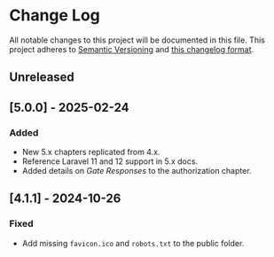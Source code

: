 # Change Log

All notable changes to this project will be documented in this file. This project adheres to
[Semantic Versioning](http://semver.org/) and [this changelog format](http://keepachangelog.com/).

## Unreleased

## [5.0.0] - 2025-02-24

### Added

- New 5.x chapters replicated from 4.x.
- Reference Laravel 11 and 12 support in 5.x docs.
- Added details on _Gate Responses_ to the authorization chapter.

## [4.1.1] - 2024-10-26

### Fixed

- Add missing `favicon.ico` and `robots.txt` to the public folder.
